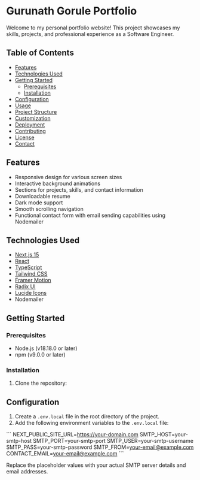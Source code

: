 
# Gurunath Gorule Portfolio

Welcome to my personal portfolio website! This project showcases my skills, projects, and professional experience as a Software Engineer.

## Table of Contents

- [Features](#features)
- [Technologies Used](#technologies-used)
- [Getting Started](#getting-started)
  - [Prerequisites](#prerequisites)
  - [Installation](#installation)
- [Configuration](#configuration)
- [Usage](#usage)
- [Project Structure](#project-structure)
- [Customization](#customization)
- [Deployment](#deployment)
- [Contributing](#contributing)
- [License](#license)
- [Contact](#contact)

## Features

- Responsive design for various screen sizes
- Interactive background animations
- Sections for projects, skills, and contact information
- Downloadable resume
- Dark mode support
- Smooth scrolling navigation
- Functional contact form with email sending capabilities using Nodemailer

## Technologies Used

- [Next.js 15](https://nextjs.org/)
- [React](https://reactjs.org/)
- [TypeScript](https://www.typescriptlang.org/)
- [Tailwind CSS](https://tailwindcss.com/)
- [Framer Motion](https://www.framer.com/motion/)
- [Radix UI](https://www.radix-ui.com/)
- [Lucide Icons](https://lucide.dev/)
- Nodemailer

## Getting Started

### Prerequisites

- Node.js (v18.18.0 or later)
- npm (v9.0.0 or later)

### Installation

1. Clone the repository:

## Configuration

1. Create a `.env.local` file in the root directory of the project.
2. Add the following environment variables to the `.env.local` file:

\`\`\`
NEXT_PUBLIC_SITE_URL=https://your-domain.com
SMTP_HOST=your-smtp-host
SMTP_PORT=your-smtp-port
SMTP_USER=your-smtp-username
SMTP_PASS=your-smtp-password
SMTP_FROM=your-email@example.com
CONTACT_EMAIL=your-email@example.com
\`\`\`

Replace the placeholder values with your actual SMTP server details and email addresses.
